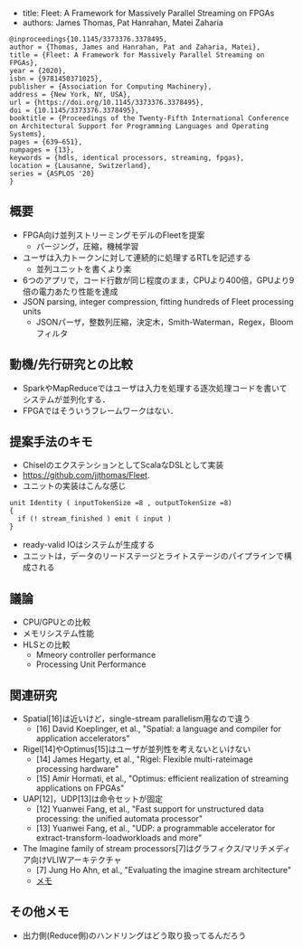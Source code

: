 
- title: Fleet: A Framework for Massively Parallel Streaming on FPGAs
- authors: James Thomas, Pat Hanrahan, Matei Zaharia

```
@inproceedings{10.1145/3373376.3378495,
author = {Thomas, James and Hanrahan, Pat and Zaharia, Matei},
title = {Fleet: A Framework for Massively Parallel Streaming on FPGAs},
year = {2020},
isbn = {9781450371025},
publisher = {Association for Computing Machinery},
address = {New York, NY, USA},
url = {https://doi.org/10.1145/3373376.3378495},
doi = {10.1145/3373376.3378495},
booktitle = {Proceedings of the Twenty-Fifth International Conference on Architectural Support for Programming Languages and Operating Systems},
pages = {639–651},
numpages = {13},
keywords = {hdls, identical processors, streaming, fpgas},
location = {Lausanne, Switzerland},
series = {ASPLOS '20}
}
```

## 概要

- FPGA向け並列ストリーミングモデルのFleetを提案
  - パージング，圧縮，機械学習
- ユーザは入力トークンに対して連続的に処理するRTLを記述する
  - 並列ユニットを書くより楽
- 6つのアプリで，コード行数が同じ程度のまま，CPUより400倍，GPUより9倍の電力あたり性能を達成
- JSON parsing, integer compression, fitting hundreds of Fleet processing units
  - JSONパーザ，整数列圧縮，決定木，Smith-Waterman，Regex，Bloomフィルタ

## 動機/先行研究との比較

- SparkやMapReduceではユーザは入力を処理する逐次処理コードを書いてシステムが並列化する．
- FPGAではそういうフレームワークはない．

## 提案手法のキモ

- ChiselのエクステンションとしてScalaなDSLとして実装
- https://github.com/jjthomas/Fleet.
- ユニットの実装はこんな感じ

```
unit Identity ( inputTokenSize =8 , outputTokenSize =8)
{
  if (! stream_finished ) emit ( input )
}
```

- ready-valid IOはシステムが生成する
- ユニットは，データのリードステージとライトステージのパイプラインで構成される

## 議論

- CPU/GPUとの比較
- メモリシステム性能
- HLSとの比較
  - Mmeory controller performance
  - Processing Unit Performance

## 関連研究
- Spatial[16]は近いけど，single-stream parallelism用なので違う
  - [16] David Koeplinger, et al., "Spatial: a language and compiler for application accelerators"
- Rigel[14]やOptimus[15]はユーザが並列性を考えないといけない
  - [14] James Hegarty, et al., "Rigel: Flexible multi-rateimage processing hardware"
  - [15] Amir Hormati, et al., "Optimus: efficient realization of streaming applications on FPGAs"
- UAP[12]，UDP[13]は命令セットが固定
  - [12] Yuanwei Fang, et al., "Fast support for unstructured data processing: the unified automata processor"
  - [13] Yuanwei Fang, et al., "UDP: a programmable accelerator for extract-transform-loadworkloads and more"
- The Imagine family of stream processors[7]はグラフィクス/マリチメディア向けVLIWアーキテクチャ
  - [7] Jung Ho Ahn, et al., "Evaluating the imagine stream architecture"
  - [メモ](1028176.1006734.md)

## その他メモ

- 出力側(Reduce側)のハンドリングはどう取り扱ってるんだろう
